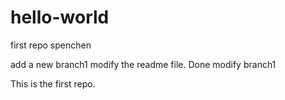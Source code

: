 # hello-world
first repo spenchen

add a new branch1
modify the readme file. 
Done modify branch1

This is the first repo.
